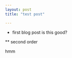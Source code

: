 ```yaml
---
layout: post
title: "test post"

---
```


* first blog post
 is this good?
 
 ** second order
 
hmm


